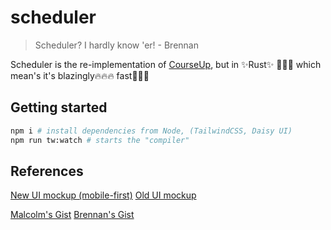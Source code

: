 # scheduler

> Scheduler? I hardly know 'er! - Brennan

Scheduler is the re-implementation of [CourseUp](https://github.com/VikeLabs/courseup),
but in ✨Rust✨ 🦀🦀🦀 which mean's it's blazingly🔥🔥🔥 fast🚀🚀🚀

## Getting started



```sh
npm i # install dependencies from Node, (TailwindCSS, Daisy UI)
npm run tw:watch # starts the "compiler"
```

## References

[New UI mockup (mobile-first)](https://excalidraw.com/#json=Gy2QfYj48tbT_JeTS-Lju,s66OheueOnmxZdSqZ1CQsw)
[Old UI mockup](https://excalidraw.com/#json=2OjX312ssDChqQvrh2j3v,guHSNiaE7K6ZetynsgEKFw)

[Malcolm's Gist](https://gist.github.com/malcolmseyd/ce59c51d376ec3f6f57e5e2f09f59b9a)
[Brennan's Gist](https://gist.github.com/brennanmcmicking/a76b1556a01b655ad5ca8309a9c646c8)

